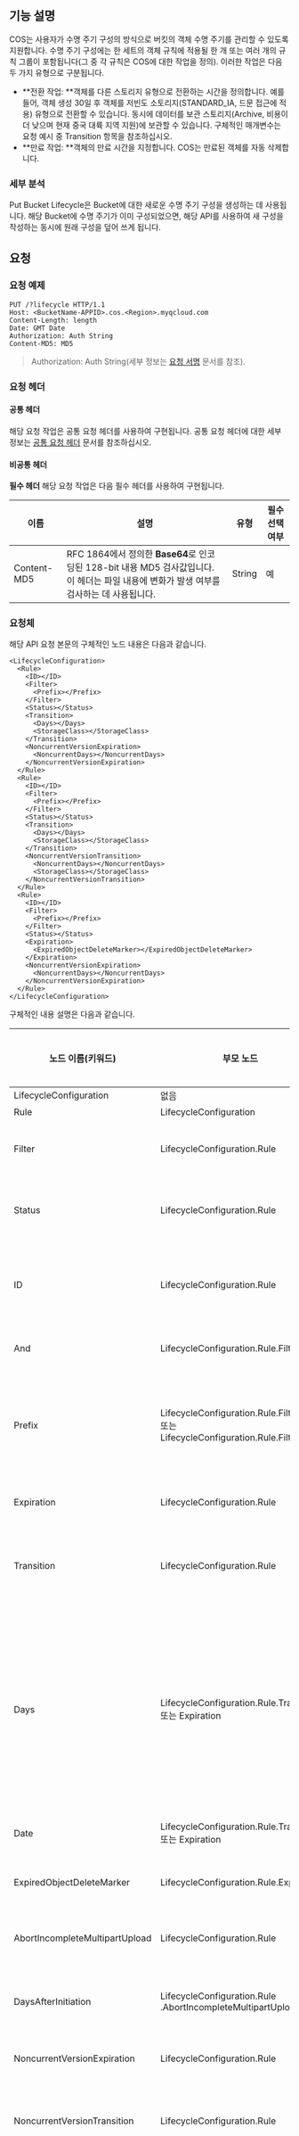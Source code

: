 ## 기능 설명
COS는 사용자가 수명 주기 구성의 방식으로 버킷의 객체 수명 주기를 관리할 수 있도록 지원합니다. 수명 주기 구성에는 한 세트의 객체 규칙에 적용될 한 개 또는 여러 개의 규칙 그룹이 포함됩니다(그 중 각 규칙은 COS에 대한 작업을 정의).
이러한 작업은 다음 두 가지 유형으로 구분됩니다.
- **전환 작업: **객체를 다른 스토리지 유형으로 전환하는 시간을 정의합니다. 예를 들어, 객체 생성 30일 후 객체를 저빈도 소토리지(STANDARD_IA, 드문 접근에 적용) 유형으로 전환할 수 있습니다. 동시에 데이터를 보관 스토리지(Archive, 비용이 더 낮으며 현재 중국 대륙 지역 지원)에 보관할 수 있습니다. 구체적인 매개변수는 요청 예시 중 Transition 항목을 참조하십시오.
- **만료 작업: **객체의 만료 시간을 지정합니다. COS는 만료된 객체를 자동 삭제합니다.

### 세부 분석

Put Bucket Lifecycle은 Bucket에 대한 새로운 수명 주기 구성을 생성하는 데 사용됩니다. 해당 Bucket에 수명 주기가 이미 구성되었으면, 해당 API를 사용하여 새 구성을 작성하는 동시에 원래 구성을 덮어 쓰게 됩니다.

## 요청
### 요청 예제

```shell
PUT /?lifecycle HTTP/1.1
Host: <BucketName-APPID>.cos.<Region>.myqcloud.com
Content-Length: length
Date: GMT Date
Authorization: Auth String
Content-MD5: MD5
```
>Authorization: Auth String(세부 정보는 [요청 서명](https://cloud.tencent.com/document/product/436/7778) 문서를 참조).

### 요청 헤더

#### 공통 헤더
해당 요청 작업은 공통 요청 헤더를 사용하여 구현됩니다. 공통 요청 헤더에 대한 세부 정보는 [공통 요청 헤더](https://cloud.tencent.com/document/product/436/7728) 문서를 참조하십시오.

#### 비공통 헤더

**필수 헤더**
해당 요청 작업은 다음 필수 헤더를 사용하여 구현됩니다.

| 이름               | 설명      | 유형     | 필수 선택 여부   |
| ---------------- | ----------- | ------ | ---- |
| Content-MD5       | RFC 1864에서 정의한 **Base64**로 인코딩된 128-bit 내용 MD5 검사값입니다. 이 헤더는 파일 내용에 변화가 발생 여부를 검사하는 데 사용됩니다.| String | 예    |


### 요청체
해당 API 요청 본문의 구체적인 노드 내용은 다음과 같습니다.

```shell
<LifecycleConfiguration>
  <Rule>
    <ID></ID>
    <Filter>
      <Prefix></Prefix>
    </Filter>
    <Status></Status>
    <Transition>
      <Days></Days>
      <StorageClass></StorageClass>
    </Transition>
    <NoncurrentVersionExpiration>
      <NoncurrentDays></NoncurrentDays>
    </NoncurrentVersionExpiration>
  </Rule>
  <Rule>
    <ID></ID>
    <Filter>
      <Prefix></Prefix>
    </Filter>
    <Status></Status>
    <Transition>
      <Days></Days>
      <StorageClass></StorageClass>
    </Transition>
    <NoncurrentVersionTransition>
      <NoncurrentDays></NoncurrentDays>
      <StorageClass></StorageClass>
    </NoncurrentVersionTransition>
  </Rule>
  <Rule>
    <ID></ID>
    <Filter>
      <Prefix></Prefix>
    </Filter>
    <Status></Status>
    <Expiration>
      <ExpiredObjectDeleteMarker></ExpiredObjectDeleteMarker>
    </Expiration>
    <NoncurrentVersionExpiration>
      <NoncurrentDays></NoncurrentDays>
    </NoncurrentVersionExpiration>
  </Rule>
</LifecycleConfiguration>
```

구체적인 내용 설명은 다음과 같습니다.

|노드 이름(키워드)|    부모 노드|    설명    |유형|    필수 여부|
|---|---|---|---|---|
|LifecycleConfiguration    |없음    |수명 주기 구성    |Container    |예|
|Rule|    LifecycleConfiguration    |규칙 설명    |Container|    예|
|Filter    |LifecycleConfiguration.Rule    |Filter는 규칙이 영향을 주는 객체 집합을 설명하는 데 사용됩니다.    |Container    |예|
|Status    |LifecycleConfiguration.Rule    |규칙 활성화 여부를 지정합니다. 열거형 값: Enabled, Disabled     |Container    |예|
|ID    |LifecycleConfiguration.Rule|규칙을 유일하게 식별하는 데 사용되며, 길이는 255개 문자를 초과할 수 없습니다.    |String    |아니요|
|And    |LifecycleConfiguration.Rule.Filter    |Prefix 조합에 사용됩니다.    |Container    |아니요|
|Prefix    |LifecycleConfiguration.Rule.Filter<br>또는 LifecycleConfiguration.Rule.Filter.And    |규칙에 적용하는 접두사를 지정합니다. 접두사와 매칭한 객체가 해당 규칙의 영향을 받으며, Prefix는 최대 1개만 가능합니다.   |Container    |아니요|
|Expiration    |LifecycleConfiguration.Rule    |규칙 만료 속성    |Container    |아니요|
|Transition    |LifecycleConfiguration.Rule    |규칙 전환 속성으로 객체가 Standard_IA 또는 Archive로 전환되는 시간을 지정합니다.   |Container    |아니요|
|Days    |LifecycleConfiguration.Rule.Transition<br>또는 Expiration    |규칙에 해당하는 동작이 객체 마지막 수정 일자가 지난 며칠 뒤에 작업해야 하는지 지정합니다. Transition일 경우, 해당 필드 유효값은 0과 양의 정수이고, Expiration일 경우, 해당 필드 유효값은 양의 정수이며 최대 3650일을 지원합니다.   |Integer    |아니요|
|Date    |LifecycleConfiguration.Rule.Transition<br>또는 Expiration    |규칙에 해당하는 동작의 작업 시간을 지정합니다.    |String    |아니요|
|ExpiredObjectDeleteMarker    |LifecycleConfiguration.Rule.Expiration    |만료된 객체 삭제 표기입니다. 열거형 값: true, false    |String    |아니요|
|AbortIncompleteMultipartUpload    |LifecycleConfiguration.Rule    |멀티파트 업로드 실행 유지 최대 허가 시간을 설정합니다.    |Container    |아니요|
|DaysAfterInitiation    |LifecycleConfiguration.Rule<br>.AbortIncompleteMultipartUpload    |멀티파트 업로드 시작 후 며칠 이내에 업로드를 완료해야 하는가를 지정합니다.    |Integer    |예|
|NoncurrentVersionExpiration    |LifecycleConfiguration.Rule    |현재 버전이 아닌 객체 만료 시간을 지정합니다.    |Container    |아니요|
|NoncurrentVersionTransition    |LifecycleConfiguration.Rule    |현재 버전이 아닌 객체가 STANDARD_IA 또는 ARCHIVE로 전환되는 시간을 지정합니다.   |Container   |아니요|
|NoncurrentDays    |LifecycleConfiguration.Rule<br>.NoncurrentVersionExpiration<br>또는 NoncurrentVersionTransition    |규칙에 해당하는 동작이 객체가 현재 버전이 아닌 버전으로 변경된 며칠 뒤에 실행되는가를 지정합니다. Transition일 경우, 해당 필드의 유효값은 0과 양의 정수이고, Expiration일 경우, 해당 필드의 유효값은 양의 정수이며 최대 3650일을 지원합니다. |Integer   |아니요|
|StorageClass    |LifecycleConfiguration.Rule.Transition<br>또는 NoncurrentVersionTransition    |객체를 저장한 대상 스토리지 클래스를 지정합니다. 열거형 값: STANDARD_IA, ARCHIVE   |String    |예|


## 응답
### 응답 헤더

#### 공통 응답 헤더
해당 응답은 공통 응답 헤더를 사용합니다. 공통 응답 헤더에 대한 세부 정보는 [공통 응답 헤더](https://cloud.tencent.com/document/product/436/7729) 문서를 참조하십시오.
#### 고유의 응답 헤더
해당 응답은 특별한 응답 헤더가 없습니다.

### 응답 본문
해당 응답 본문 반환이 비어 있습니다.

### 오류 코드
다음은 이 요청이 일으킬 수 있는 일부 특수하지만 흔히 볼 수 있는 오류 상황을 설명합니다. 구체적인 오류 원인은 반환한 message를 참조하여 검사할 수 있습니다. COS 오류 코드에 대한 세부 정보 또는 제품의 모든 오류 리스트를 획득하려면 [오류 코드](https://cloud.tencent.com/document/product/436/7730) 문서를 참조하십시오.

|오류 코드|HTTP 상태 코드|설명|
|--------|--------|----------|
|NoSuchBucket|404 Not Found|현재 접근한 버킷이 존재하지 않습니다.|
|MalformedXML|400 Bad Request| XML 형식이 잘못되었습니다. restful api 문서와 자세히 비교하십시오. |
|InvalidRequest|400 Bad Reques|요청이 잘못되었습니다. 오류 설명에 "Conflict lifecycle rule"이 표시되었다면 xml 데이터 중 여러 rule에 충돌 부분이 있음을 의미합니다.|
|InvalidArgument|400 Bad Reques|요청 매개 변수가 잘못되었습니다. 오류 설명에 "Rule ID must be unique. Found same ID for more than one rule"이 표시되었다면 이는 여러 개의 Rule ID 필드가 동일함을 의미합니다.|

## 실제 사례

### 요청
```shell
PUT /?lifecycle HTTP/1.1
Host:examplebucket-1250000000.cos.ap-beijing.myqcloud.com
Date: Wed, 16 Aug 2017 11:59:33 GMT
Authorization:q-sign-algorithm=sha1&q-ak=AKIDZfbOAo7cllgPvF9cXFrJD0a1ICvR98JM&q-sign-time=1502855771;1502935771&q-key-time=1502855771;1502935771&q-header-list=content-md5;host&q-url-param-list=lifecycle&q-signature=f3aa2c708cfd8d4d36d658de56973c9cf1c24654
Content-MD5: LcNUuow8OSZMrEDnvndw1Q==
Content-Length: 348
Content-Type: application/x-www-form-urlencoded

<LifecycleConfiguration>
  <Rule>
    <ID>id1</ID>
    <Filter>
       <Prefix>documents/</Prefix>
    </Filter>
    <Status>Enabled</Status>
    <Transition>
      <Days>100</Days>
      <StorageClass>ARCHIVE</StorageClass>
    </Transition>
  </Rule>
  <Rule>
    <ID>id2</ID>
    <Filter>
       <Prefix>logs/</Prefix>
    </Filter>
    <Status>Enabled</Status>
    <Expiration>
      <Days>10</Days>
    </Expiration>
  </Rule>
</LifecycleConfiguration>
```

### 응답
```shell
HTTP/1.1 200 OK
Content-Type: application/xml
Content-Length: 0
Date: Wed, 16 Aug 2017 11:59:33 GMT
Server: tencent-cos
x-cos-request-id: NTk5NDMzYTRfMjQ4OGY3Xzc3NGRfMWY=
```
